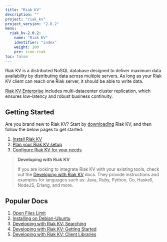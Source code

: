 ```yaml
---
title: "Riak KV"
description: ""
project: "riak_kv"
project_version: "2.0.2"
menu:
  riak_kv-2.0.2:
    name: "Riak KV"
    identifier: "index"
    weight: 100
    pre: icon-riak
toc: false
---
```


[aboutenterprise]: http://basho.com/contact/
[config index]: /riak/kv/2.0.2/configuring
[dev index]: /riak/kv/2.0.2/developing
[downloads]: /riak/kv/2.0.2/downloads/
[install index]: /riak/kv/2.0.2/setup/installing/
[plan index]: /riak/kv/2.0.2/setup/planning
[perf open files]: /riak/kv/2.0.2/using/performance/open-files-limit
[install debian & ubuntu]: /riak/kv/2.0.2/setup/installing/debian-ubuntu
[usage search]: /riak/kv/2.0.2/developing/usage/search
[getting started]: /riak/kv/2.0.2/developing/getting-started
[dev client libraries]: /riak/kv/2.0.2/developing/client-libraries



Riak KV is a distributed NoSQL database designed to deliver maximum data availability by distributing data across multiple servers. As long as your Riak KV client can reach one Riak server, it should be able to write data.

[Riak KV Enterprise][aboutenterprise] includes multi-datacenter cluster replication, which ensures low-latency and robust business continuity.

## Getting Started

Are you brand new to Riak KV? Start by [downloading][downloads] Riak KV, and then follow the below pages to get started:

1. [Install Riak KV][install index]
2. [Plan your Riak KV setup][plan index]
3. [Configure Riak KV for your needs][config index]

>**Developing with Riak KV**
>
>If you are looking to integrate Riak KV with your existing tools, check out the [Developing with Riak KV][dev index] docs. They provide instructions and examples for languages such as: Java, Ruby, Python, Go, Haskell, NodeJS, Erlang, and more.

## Popular Docs

1. [Open Files Limit][perf open files]
2. [Installing on Debian-Ubuntu][install debian & ubuntu]
3. [Developing with Riak KV: Searching][usage search]
4. [Developing with Riak KV: Getting Started][getting started]
5. [Developing with Riak KV: Client Libraries][dev client libraries]
